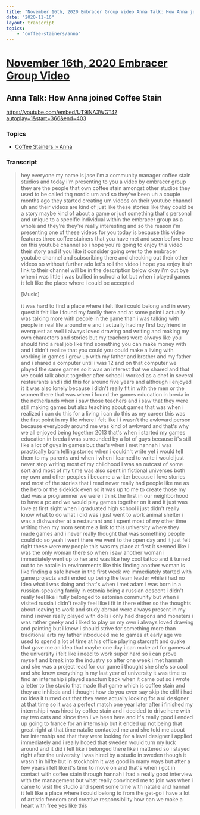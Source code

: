 ```yaml
---
title: "November 16th, 2020 Embracer Group Video Anna Talk: How Anna joined Coffee Stain"
date: "2020-11-16"
layout: transcript
topics:
    - "coffee-stainers/anna"
---
```

# [November 16th, 2020 Embracer Group Video](../2020-11-16.md)
## Anna Talk: How Anna joined Coffee Stain
https://youtube.com/embed/UT9iNA3WGT4?autoplay=1&start=366&end=403

### Topics
* [Coffee Stainers > Anna](../topics/coffee-stainers/anna.md)

### Transcript

> hey everyone my name is jase i'm a community manager coffee stain studios and today i'm presenting to you a video by embracer group they are the people that own coffee stain amongst other studios they used to be called thq nordic um and so they've been uh a couple months ago they started creating um videos on their youtube channel uh and their videos are kind of just like these stories like they could be a story maybe kind of about a game or just something that's personal and unique to a specific individual within the embracer group as a whole and they're they're really interesting and so the reason i'm presenting one of these videos for you today is because this video features three coffee stainers that you have met and seen before here on this youtube channel so i hope you're going to enjoy this video their story and if you like it consider going over to the embracer youtube channel and subscribing there and checking out their other videos so without further ado let's roll the video i hope you enjoy it uh link to their channel will be in the description below okay i'm out bye when i was little i was bullied in school a lot but when i played games it felt like the place where i could be accepted
>
> [Music]
>
> it was hard to find a place where i felt like i could belong and in every quest it felt like i found my family there and at some point i actually was talking more with people in the game than i was talking with people in real life around me and i actually had my first boyfriend in everquest as well i always loved drawing and writing and making my own characters and stories but my teachers were always like you should find a real job like find something you can make money with and i didn't realize that you could you could make a living with working in games i grew up with my father and brother and my father and i shared a computer until i was 12 and on that computer we played the same games so it was an interest that we shared and that we could talk about together after school i worked as a chef in several restaurants and i did this for around five years and although i enjoyed it it was also lonely because i didn't really fit in with the men or the women there that was when i found the games education in breda in the netherlands when i saw those teachers and i saw that they were still making games but also teaching about games that was when i realized i can do this for a living i can do this as my career this was the first point in my life where i felt like i i wasn't the awkward person because everybody around me was kind of awkward and that's why we all enjoyed being together 2013 that's when i started my games education in breda i was surrounded by a lot of guys because it's still like a lot of guys in games but that's when i met hannah i was practically born telling stories when i couldn't write yet i would tell them to my parents and when i when i learned to write i would just never stop writing most of my childhood i was an outcast of some sort and most of my time was also spent in fictional universes both my own and other peoples i became a writer because i love stories and most of the stories that i read never really had people like me as the hero or the sidekick even so it was up to me to create those my dad was a programmer we were i think the first in our neighborhood to have a pc and we would play games together on it and it just was love at first sight when i graduated high school i just didn't really know what to do what i did was i just went to work animal shelter i was a dishwasher at a restaurant and i spent most of my other time writing then my mom sent me a link to this university where they made games and i never really thought that was something people could do so yeah i went there we went to the open day and it just felt right these were my people this was my place at first it seemed like i was the only woman there so when i saw another woman i immediately went up to her and was like hey cool tattoo and it turned out to be natalie in environments like this finding another woman is like finding a safe haven in the first week we immediately started with game projects and i ended up being the team leader while i had no idea what i was doing and that's when i met adam i was born in a russian-speaking family in estonia being a russian descent i didn't really feel like i fully belonged to estonian community but when i visited russia i didn't really feel like i fit in there either so the thoughts about leaving to work and study abroad were always present in my mind i never really played with dolls i only had dragons and monsters i was rather geeky and i liked to play on my own i always loved drawing and painting but i knew i should strive for something more than traditional arts my father introduced me to games at early age we used to spend a lot of time at his office playing starcraft and quake that gave me an idea that maybe one day i can make art for games at the university i felt like i need to work super hard so i can prove myself and break into the industry so after one week i met hannah and she was a project lead for our game i thought she she's so cool and she knew everything in my last year of university it was time to find an internship i played sanctum back when it came out so i wrote a letter to the studio that made that game which is coffee stain and they are inhibda and i thought how do you even say skip the cliff i had no idea it turned out that they were actually looking for a ui designer at that time so it was a perfect match one year later after i finished my internship i was hired by coffee stain and i decided to drive here with my two cats and since then i've been here and it's really good i ended up going to france for an internship but it ended up not being that great right at that time natalie contacted me and she told me about her internship and that they were looking for a level designer i applied immediately and i really hoped that sweden would turn my luck around and it did i felt like i belonged there like i mattered so i stayed right after the university i was hired by a studio in sweden though it wasn't in hilfte but in stockholm it was good in many ways but after a few years i felt like it's time to move on and that's when i got in contact with coffee stain through hannah i had a really good interview with the management but what really convinced me to join was when i came to visit the studio and spent some time with natalie and hannah it felt like a place where i could belong to from the get-go i have a lot of artistic freedom and creative responsibility how can we make a heart with free yes like this
